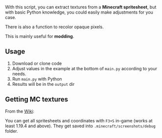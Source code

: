 With this script, you can extract textures from a **Minecraft spritesheet**, but with basic Python knowledge, you could easily make adjustments for you case.

There is also a function to recolor opaque pixels.

This is mainly useful for **modding**.

## Usage
1. Download or clone code
2. Adjust values in the example at the bottom of `main.py` according to your needs.
3. Run `main.py` with Python
4. Results will be in the `output` dir
   
## Getting MC textures
From the [Wiki](https://minecraft.fandom.com/wiki/Texture_atlas): 

You can get all spritesheets and coordinates with `F3+S` in-game (works at least 1.19.4 and above). They get saved into `.minecraft/screenshots/debug` folder.